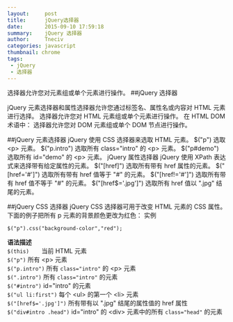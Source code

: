 ```yaml
---
layout:     post
title:      jQuery选择器
date:       2015-09-10 17:59:18
summary:    jQuery 选择器
author:     Tneciv
categories: javascript
thumbnail: chrome
tags:
 - jQuery
 - 选择器
---
```


选择器允许您对元素组或单个元素进行操作。
##jQuery 选择器

jQuery 元素选择器和属性选择器允许您通过标签名、属性名或内容对 HTML 元素进行选择。
选择器允许您对 HTML 元素组或单个元素进行操作。
在 HTML DOM 术语中：
选择器允许您对 DOM 元素组或单个 DOM 节点进行操作。

##jQuery 元素选择器
jQuery 使用 CSS 选择器来选取 HTML 元素。
$("p") 选取 &lt;p&gt; 元素。
$("p.intro") 选取所有 class="intro" 的 &lt;p&gt; 元素。
$("p#demo") 选取所有 id="demo" 的 &lt;p&gt; 元素。
jQuery 属性选择器
jQuery 使用 XPath 表达式来选择带有给定属性的元素。
$("[href]") 选取所有带有 href 属性的元素。
$("[href='#']") 选取所有带有 href 值等于 "#" 的元素。
$("[href!='#']") 选取所有带有 href 值不等于 "#" 的元素。
$("[href$='.jpg']") 选取所有 href 值以 ".jpg" 结尾的元素。

##jQuery CSS 选择器
jQuery CSS 选择器可用于改变 HTML 元素的 CSS 属性。
下面的例子把所有 p 元素的背景颜色更改为红色：
实例

    $("p").css("background-color","red");


**语法描述**
<br>
`$(this)	`当前 HTML 元素
<br>
`$("p")`	所有 &lt;p&gt; 元素
<br>
`$("p.intro")`	所有 `class="intro"` 的 &lt;p&gt; 元素
<br>
`$(".intro")`	所有 `class="intro"` 的元素
<br>
`$("#intro")`	id="intro" 的元素
<br>
`$("ul li:first")` 每个 &lt;ul&gt; 的第一个 &lt;li&gt; 元素
<br>
`$("[href$='.jpg']")`	所有带有以 ".jpg" 结尾的属性值的 href 属性
<br>
`$("div#intro .head")`	id="intro" 的 &lt;div&gt; 元素中的所有 `class="head"` 的元素
<br>